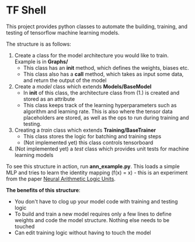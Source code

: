 # TF Shell

This project provides python classes to automate the building, training, and testing of tensorflow machine learning models.

The structure is as follows:
1. Create a class for the model architecture you would like to train. Example is in **Graphs/**
    - This class has an **__init__** method, which defines the weights, biases etc.
    - This class also has a **__call__** method, which takes as input some data, and return the output of the model
2. Create a *model* class which extends **Models/BaseModel**
    - In **__init__** of this class, the architecture class from (1.) is created and stored as an attribute
    - This class keeps track of the learning hyperparameters such as algorithm and learning rate. This is also where the tensor data placeholders are stored, as well as the ops to run during training and testing.
3. Creating a *train* class which extends **Training/BaseTrainer**
    - This class stores the logic for batching and training steps
    - (Not implemented yet) this class controls tensorboard
4. (Not implemented yet) a *test* class which provides unit tests for machine learning models

To see this structure in action, run **ann_example.py**. This loads a simple MLP and tries to learn the identity mapping (f(x) = x) - this is an experiment from the paper [Neural Arithmetic Logic Units](https://arxiv.org/pdf/1808.00508.pdf).

**The benefits of this structure**:
* You don't have to clog up your model code with training and testing logic
* To build and train a new model requires only a few lines to define weights and code the model structure. Nothing else needs to be touched
* Can edit training logic without having to touch the model
